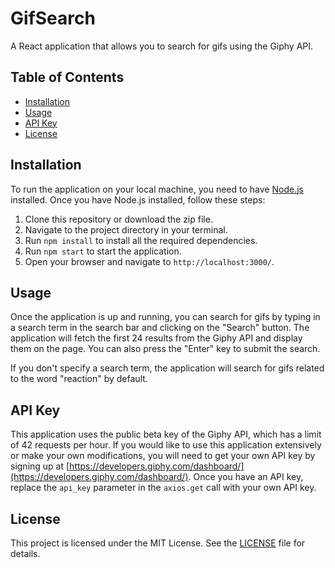 # GifSearch

A React application that allows you to search for gifs using the Giphy API.

## Table of Contents

- [Installation](#installation)
- [Usage](#usage)
- [API Key](#api-key)
- [License](#license)

## Installation

To run the application on your local machine, you need to have [Node.js](https://nodejs.org/en/) installed. Once you have Node.js installed, follow these steps:

1. Clone this repository or download the zip file.
2. Navigate to the project directory in your terminal.
3. Run `npm install` to install all the required dependencies.
4. Run `npm start` to start the application.
5. Open your browser and navigate to `http://localhost:3000/`.

## Usage

Once the application is up and running, you can search for gifs by typing in a search term in the search bar and clicking on the "Search" button. The application will fetch the first 24 results from the Giphy API and display them on the page. You can also press the "Enter" key to submit the search.

If you don't specify a search term, the application will search for gifs related to the word "reaction" by default.

## API Key

This application uses the public beta key of the Giphy API, which has a limit of 42 requests per hour. If you would like to use this application extensively or make your own modifications, you will need to get your own API key by signing up at [https://developers.giphy.com/dashboard/](https://developers.giphy.com/dashboard/). Once you have an API key, replace the `api_key` parameter in the `axios.get` call with your own API key.

## License

This project is licensed under the MIT License. See the [LICENSE](LICENSE) file for details.
